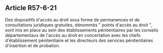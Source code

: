 Article R57-6-21
----
Des dispositifs d'accès au droit sous forme de permanences et de consultations
juridiques gratuites, dénommés " points d'accès au droit ", sont mis en place au
sein des établissements pénitentiaires par les conseils départementaux de
l'accès au droit en concertation avec les chefs d'établissement pénitentiaire et
les directeurs des services pénitentiaires d'insertion et de probation.
